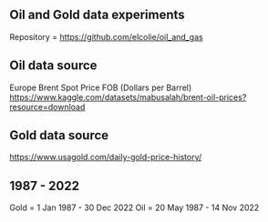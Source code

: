 ## Oil and Gold data experiments
Repository = https://github.com/elcolie/oil_and_gas

## Oil data source
Europe Brent Spot Price FOB (Dollars per Barrel)
https://www.kaggle.com/datasets/mabusalah/brent-oil-prices?resource=download

## Gold data source
https://www.usagold.com/daily-gold-price-history/

## 1987 - 2022
Gold = 1 Jan 1987 - 30 Dec 2022
Oil = 20 May 1987 - 14 Nov 2022
